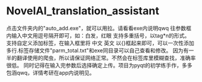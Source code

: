 # NovelAI_translation_assistant
点击文件夹内的"auto_add.exe"，就可以用拉。请看看exe内说明qwq 往参数框内输入中文用逗号隔开即可，如：白发，红眼 支持多重括号，以tag*n的形式。 支持自定义添加标签，在输入框里将 中文 英文 以{}框起来即可，可以一次性添加多行.标签存储文件"parm_total.txt"和exe同目录可以自己查看和修改。 因为有一半的翻译使用的爬虫，所以请保证网络正常。不然会在标签库里模糊查找，准确率很低。 同时记得在输入完参数后选择确定上传。项目为pyqt的初学练手作，多多包涵qwq，详情考研在app内说明见。
